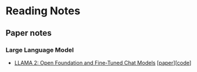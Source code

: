 # Reading Notes
## Paper notes
### Large Language Model
* [LLAMA 2: Open Foundation and Fine-Tuned Chat Models](./LLM/LLAMA2.md) [[paper](https://arxiv.org/abs/2307.09288#:~:text=%5B2307.09288%5D%20Llama%202%3A%20Open%20Foundation%20and%20Fine-Tuned%20Chat,Llama%202%3A%20Open%20Foundation%20and%20Fine-Tuned%20Chat%20Models)][[code](https://github.com/facebookresearch/llama)]